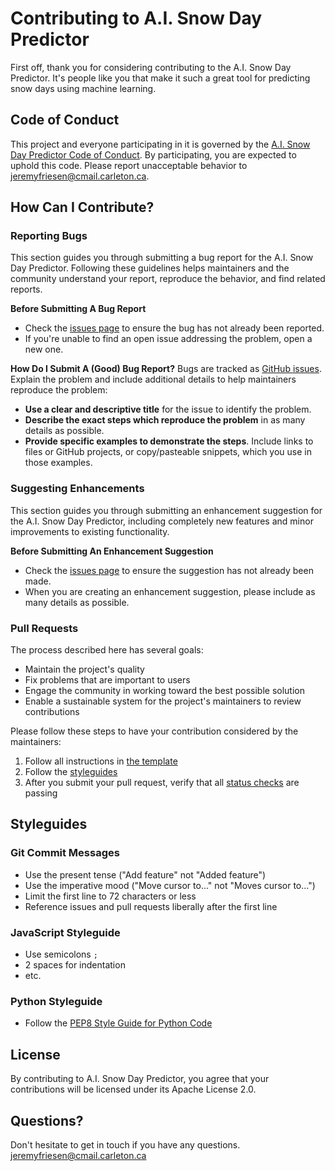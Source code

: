 # Contributing to A.I. Snow Day Predictor

First off, thank you for considering contributing to the A.I. Snow Day Predictor. It's people like you that make it such a great tool for predicting snow days using machine learning.

## Code of Conduct

This project and everyone participating in it is governed by the [A.I. Snow Day Predictor Code of Conduct](CODE_OF_CONDUCT.md). By participating, you are expected to uphold this code. Please report unacceptable behavior to [jeremyfriesen@cmail.carleton.ca](mailto:jeremyfriesen@cmail.carleton.ca).

## How Can I Contribute?

### Reporting Bugs

This section guides you through submitting a bug report for the A.I. Snow Day Predictor. Following these guidelines helps maintainers and the community understand your report, reproduce the behavior, and find related reports.

**Before Submitting A Bug Report**
- Check the [issues page](https://github.com/JeremyFriesenGitHub/ai-snow-day-predictor/issues) to ensure the bug has not already been reported.
- If you're unable to find an open issue addressing the problem, open a new one.

**How Do I Submit A (Good) Bug Report?**
Bugs are tracked as [GitHub issues](https://github.com/JeremyFriesenGitHub/ai-snow-day-predictor/issues). Explain the problem and include additional details to help maintainers reproduce the problem:

- **Use a clear and descriptive title** for the issue to identify the problem.
- **Describe the exact steps which reproduce the problem** in as many details as possible.
- **Provide specific examples to demonstrate the steps**. Include links to files or GitHub projects, or copy/pasteable snippets, which you use in those examples.

### Suggesting Enhancements

This section guides you through submitting an enhancement suggestion for the A.I. Snow Day Predictor, including completely new features and minor improvements to existing functionality.

**Before Submitting An Enhancement Suggestion**
- Check the [issues page](https://github.com/JeremyFriesenGitHub/ai-snow-day-predictor/issues) to ensure the suggestion has not already been made.
- When you are creating an enhancement suggestion, please include as many details as possible.

### Pull Requests

The process described here has several goals:

- Maintain the project's quality
- Fix problems that are important to users
- Engage the community in working toward the best possible solution
- Enable a sustainable system for the project's maintainers to review contributions

Please follow these steps to have your contribution considered by the maintainers:

1. Follow all instructions in [the template](PULL_REQUEST_TEMPLATE.md)
2. Follow the [styleguides](#styleguides)
3. After you submit your pull request, verify that all [status checks](https://help.github.com/articles/about-status-checks/) are passing

## Styleguides

### Git Commit Messages

- Use the present tense ("Add feature" not "Added feature")
- Use the imperative mood ("Move cursor to..." not "Moves cursor to...")
- Limit the first line to 72 characters or less
- Reference issues and pull requests liberally after the first line

### JavaScript Styleguide

- Use semicolons `;`
- 2 spaces for indentation
- etc.

### Python Styleguide

- Follow the [PEP8 Style Guide for Python Code](https://www.python.org/dev/peps/pep-0008/)

## License

By contributing to A.I. Snow Day Predictor, you agree that your contributions will be licensed under its Apache License 2.0.

## Questions?

Don't hesitate to get in touch if you have any questions. [jeremyfriesen@cmail.carleton.ca](mailto:jeremyfriesen@cmail.carleton.ca)
